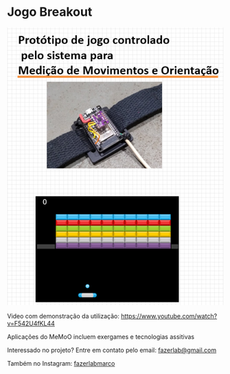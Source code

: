 # Jogo Breakout 
![breakoutcapa](docs/capa.png)

Video com demonstração da utilização:
https://www.youtube.com/watch?v=F542U4fKL44

Aplicações do MeMoO incluem exergames e tecnologias assitivas

Interessado no projeto? Entre em contato pelo email: fazerlab@gmail.com

Também no Instagram: 
[fazerlabmarco](https://www.instagram.com/fazerlabmarco/)
